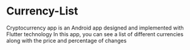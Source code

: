 # Currency-List
Cryptocurrency app is an Android app designed and implemented with Flutter technology In this app, you can see a list of different currencies along with the price and percentage of changes
